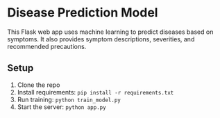 # Disease Prediction Model

This Flask web app uses machine learning to predict diseases based on symptoms. It also provides symptom descriptions, severities, and recommended precautions.

## Setup

1. Clone the repo
2. Install requirements: `pip install -r requirements.txt`
3. Run training: `python train_model.py`
4. Start the server: `python app.py`